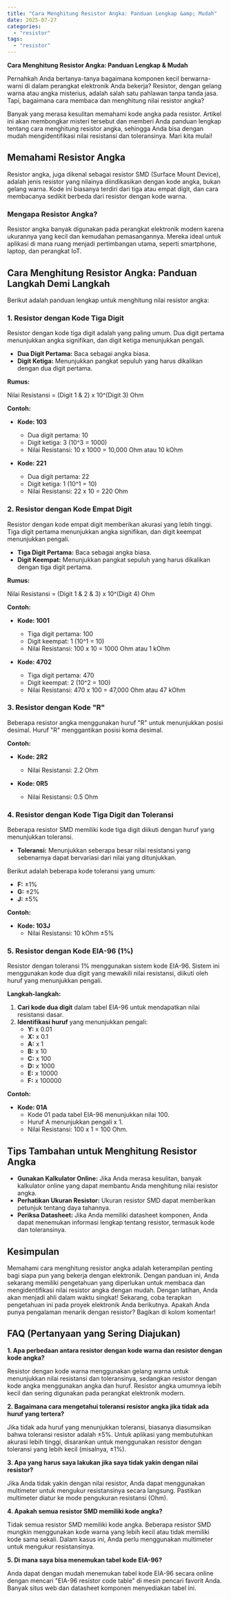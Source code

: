 ```yaml
---
title: "Cara Menghitung Resistor Angka: Panduan Lengkap &amp; Mudah"
date: 2025-07-27
categories: 
  - "resistor"
tags: 
  - "resistor"
---
```


**Cara Menghitung Resistor Angka: Panduan Lengkap & Mudah**

Pernahkah Anda bertanya-tanya bagaimana komponen kecil berwarna-warni di dalam perangkat elektronik Anda bekerja? Resistor, dengan gelang warna atau angka misterius, adalah salah satu pahlawan tanpa tanda jasa. Tapi, bagaimana cara membaca dan menghitung nilai resistor angka?

Banyak yang merasa kesulitan memahami kode angka pada resistor. Artikel ini akan membongkar misteri tersebut dan memberi Anda panduan lengkap tentang cara menghitung resistor angka, sehingga Anda bisa dengan mudah mengidentifikasi nilai resistansi dan toleransinya. Mari kita mulai!

## Memahami Resistor Angka

Resistor angka, juga dikenal sebagai resistor SMD (Surface Mount Device), adalah jenis resistor yang nilainya diindikasikan dengan kode angka, bukan gelang warna. Kode ini biasanya terdiri dari tiga atau empat digit, dan cara membacanya sedikit berbeda dari resistor dengan kode warna.

### Mengapa Resistor Angka?

Resistor angka banyak digunakan pada perangkat elektronik modern karena ukurannya yang kecil dan kemudahan pemasangannya. Mereka ideal untuk aplikasi di mana ruang menjadi pertimbangan utama, seperti smartphone, laptop, dan perangkat IoT.

## Cara Menghitung Resistor Angka: Panduan Langkah Demi Langkah

Berikut adalah panduan lengkap untuk menghitung nilai resistor angka:

### 1\. Resistor dengan Kode Tiga Digit

Resistor dengan kode tiga digit adalah yang paling umum. Dua digit pertama menunjukkan angka signifikan, dan digit ketiga menunjukkan pengali.

- **Dua Digit Pertama:** Baca sebagai angka biasa.
- **Digit Ketiga:** Menunjukkan pangkat sepuluh yang harus dikalikan dengan dua digit pertama.

**Rumus:**

Nilai Resistansi = (Digit 1 & 2) x 10^(Digit 3) Ohm

**Contoh:**

- **Kode: 103**
    
    - Dua digit pertama: 10
    - Digit ketiga: 3 (10^3 = 1000)
    - Nilai Resistansi: 10 x 1000 = 10,000 Ohm atau 10 kOhm
- **Kode: 221**
    
    - Dua digit pertama: 22
    - Digit ketiga: 1 (10^1 = 10)
    - Nilai Resistansi: 22 x 10 = 220 Ohm

### 2\. Resistor dengan Kode Empat Digit

Resistor dengan kode empat digit memberikan akurasi yang lebih tinggi. Tiga digit pertama menunjukkan angka signifikan, dan digit keempat menunjukkan pengali.

- **Tiga Digit Pertama:** Baca sebagai angka biasa.
- **Digit Keempat:** Menunjukkan pangkat sepuluh yang harus dikalikan dengan tiga digit pertama.

**Rumus:**

Nilai Resistansi = (Digit 1 & 2 & 3) x 10^(Digit 4) Ohm

**Contoh:**

- **Kode: 1001**
    
    - Tiga digit pertama: 100
    - Digit keempat: 1 (10^1 = 10)
    - Nilai Resistansi: 100 x 10 = 1000 Ohm atau 1 kOhm
- **Kode: 4702**
    
    - Tiga digit pertama: 470
    - Digit keempat: 2 (10^2 = 100)
    - Nilai Resistansi: 470 x 100 = 47,000 Ohm atau 47 kOhm

### 3\. Resistor dengan Kode "R"

Beberapa resistor angka menggunakan huruf "R" untuk menunjukkan posisi desimal. Huruf "R" menggantikan posisi koma desimal.

**Contoh:**

- **Kode: 2R2**
    
    - Nilai Resistansi: 2.2 Ohm
- **Kode: 0R5**
    
    - Nilai Resistansi: 0.5 Ohm

### 4\. Resistor dengan Kode Tiga Digit dan Toleransi

Beberapa resistor SMD memiliki kode tiga digit diikuti dengan huruf yang menunjukkan toleransi.

- **Toleransi:** Menunjukkan seberapa besar nilai resistansi yang sebenarnya dapat bervariasi dari nilai yang ditunjukkan.

Berikut adalah beberapa kode toleransi yang umum:

- **F:** ±1%
- **G:** ±2%
- **J:** ±5%

**Contoh:**

- **Kode: 103J**
    - Nilai Resistansi: 10 kOhm ±5%

### 5\. Resistor dengan Kode EIA-96 (1%)

Resistor dengan toleransi 1% menggunakan sistem kode EIA-96. Sistem ini menggunakan kode dua digit yang mewakili nilai resistansi, diikuti oleh huruf yang menunjukkan pengali.

**Langkah-langkah:**

1. **Cari kode dua digit** dalam tabel EIA-96 untuk mendapatkan nilai resistansi dasar.
2. **Identifikasi huruf** yang menunjukkan pengali:
    - **Y:** x 0.01
    - **X:** x 0.1
    - **A:** x 1
    - **B:** x 10
    - **C:** x 100
    - **D:** x 1000
    - **E:** x 10000
    - **F:** x 100000

**Contoh:**

- **Kode: 01A**
    - Kode 01 pada tabel EIA-96 menunjukkan nilai 100.
    - Huruf A menunjukkan pengali x 1.
    - Nilai Resistansi: 100 x 1 = 100 Ohm.

## Tips Tambahan untuk Menghitung Resistor Angka

- **Gunakan Kalkulator Online:** Jika Anda merasa kesulitan, banyak kalkulator online yang dapat membantu Anda menghitung nilai resistor angka.
- **Perhatikan Ukuran Resistor:** Ukuran resistor SMD dapat memberikan petunjuk tentang daya tahannya.
- **Periksa Datasheet:** Jika Anda memiliki datasheet komponen, Anda dapat menemukan informasi lengkap tentang resistor, termasuk kode dan toleransinya.

## Kesimpulan

Memahami cara menghitung resistor angka adalah keterampilan penting bagi siapa pun yang bekerja dengan elektronik. Dengan panduan ini, Anda sekarang memiliki pengetahuan yang diperlukan untuk membaca dan mengidentifikasi nilai resistor angka dengan mudah. Dengan latihan, Anda akan menjadi ahli dalam waktu singkat! Sekarang, coba terapkan pengetahuan ini pada proyek elektronik Anda berikutnya. Apakah Anda punya pengalaman menarik dengan resistor? Bagikan di kolom komentar!

## FAQ (Pertanyaan yang Sering Diajukan)

**1\. Apa perbedaan antara resistor dengan kode warna dan resistor dengan kode angka?**

Resistor dengan kode warna menggunakan gelang warna untuk menunjukkan nilai resistansi dan toleransinya, sedangkan resistor dengan kode angka menggunakan angka dan huruf. Resistor angka umumnya lebih kecil dan sering digunakan pada perangkat elektronik modern.

**2\. Bagaimana cara mengetahui toleransi resistor angka jika tidak ada huruf yang tertera?**

Jika tidak ada huruf yang menunjukkan toleransi, biasanya diasumsikan bahwa toleransi resistor adalah ±5%. Untuk aplikasi yang membutuhkan akurasi lebih tinggi, disarankan untuk menggunakan resistor dengan toleransi yang lebih kecil (misalnya, ±1%).

**3\. Apa yang harus saya lakukan jika saya tidak yakin dengan nilai resistor?**

Jika Anda tidak yakin dengan nilai resistor, Anda dapat menggunakan multimeter untuk mengukur resistansinya secara langsung. Pastikan multimeter diatur ke mode pengukuran resistansi (Ohm).

**4\. Apakah semua resistor SMD memiliki kode angka?**

Tidak semua resistor SMD memiliki kode angka. Beberapa resistor SMD mungkin menggunakan kode warna yang lebih kecil atau tidak memiliki kode sama sekali. Dalam kasus ini, Anda perlu menggunakan multimeter untuk mengukur resistansinya.

**5\. Di mana saya bisa menemukan tabel kode EIA-96?**

Anda dapat dengan mudah menemukan tabel kode EIA-96 secara online dengan mencari "EIA-96 resistor code table" di mesin pencari favorit Anda. Banyak situs web dan datasheet komponen menyediakan tabel ini.
